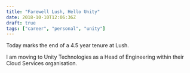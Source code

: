 ```yaml
---
title: "Farewell Lush, Hello Unity"
date: 2018-10-10T12:06:36Z
draft: true
tags: ["career", "personal", "unity"]
---
```


Today marks the end of a 4.5 year tenure at Lush.

I am moving to Unity Technologies as a Head of Engineering within their Cloud Services organisation.